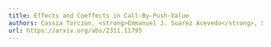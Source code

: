 ```yaml
---
title: Effects and Coeffects in Call-By-Push-Value
authors: Cassia Torczon, <strong>Emmanuel J. Suaŕez Acevedo</strong>, Shubh Agrawal, Joey Velez-Ginorio, and Stephanie Weirich
url: https://arxiv.org/abs/2311.11795
---
```

